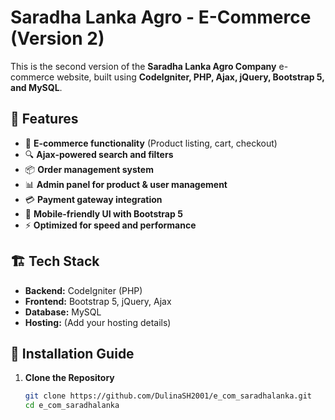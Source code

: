 # Saradha Lanka Agro - E-Commerce (Version 2)

This is the second version of the **Saradha Lanka Agro Company** e-commerce website, built using **CodeIgniter, PHP, Ajax, jQuery, Bootstrap 5, and MySQL**.

## 📌 Features

- 🛒 **E-commerce functionality** (Product listing, cart, checkout)  
- 🔍 **Ajax-powered search and filters**  
- 📦 **Order management system**  
- 📊 **Admin panel for product & user management**  
- 💳 **Payment gateway integration**  
- 📱 **Mobile-friendly UI with Bootstrap 5**  
- ⚡ **Optimized for speed and performance**  

## 🏗️ Tech Stack

- **Backend:** CodeIgniter (PHP)  
- **Frontend:** Bootstrap 5, jQuery, Ajax  
- **Database:** MySQL  
- **Hosting:** (Add your hosting details)  

## 🚀 Installation Guide

1. **Clone the Repository**  
   ```sh
   git clone https://github.com/DulinaSH2001/e_com_saradhalanka.git
   cd e_com_saradhalanka
